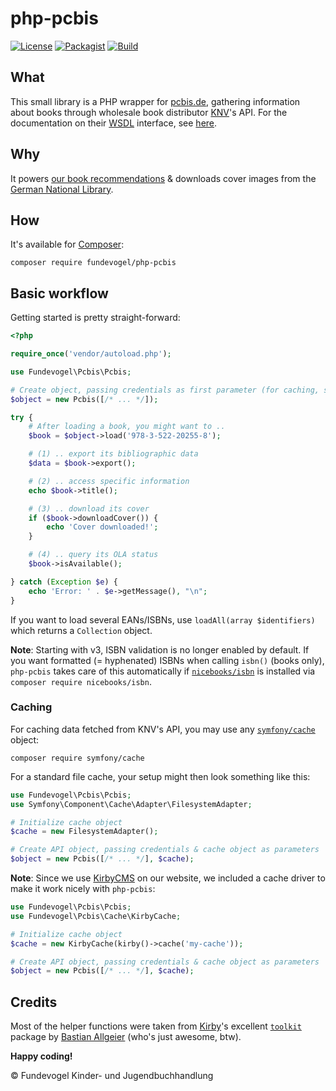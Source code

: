 # php-pcbis
[![License](https://badgen.net/badge/license/GPL/blue)](https://codeberg.org/fundevogel/php-pcbis/src/branch/main/LICENSE) [![Packagist](https://badgen.net/packagist/v/fundevogel/php-pcbis)](https://packagist.org/packages/fundevogel/php-pcbis) [![Build](https://ci.codeberg.org/api/badges/Fundevogel/php-pcbis/status.svg)](https://codeberg.org/fundevogel/php-pcbis/issues)


## What

This small library is a PHP wrapper for [pcbis.de](https://pcbis.de), gathering information about books through wholesale book distributor [KNV](http://knv.de)'s API. For the documentation on their [WSDL](https://en.wikipedia.org/wiki/Web_Services_Description_Language) interface, see [here](docs/Webservice_2.0.19.pdf).


## Why

It powers [our book recommendations](https://fundevogel.de/en/recommendations) & downloads cover images from the [German National Library](https://www.dnb.de/EN/Home/home_node.html).


## How

It's available for [Composer](https://getcomposer.org):

```text
composer require fundevogel/php-pcbis
```


## Basic workflow

Getting started is pretty straight-forward:

```php
<?php

require_once('vendor/autoload.php');

use Fundevogel\Pcbis\Pcbis;

# Create object, passing credentials as first parameter (for caching, see below)
$object = new Pcbis([/* ... */]);

try {
    # After loading a book, you might want to ..
    $book = $object->load('978-3-522-20255-8');

    # (1) .. export its bibliographic data
    $data = $book->export();

    # (2) .. access specific information
    echo $book->title();

    # (3) .. download its cover
    if ($book->downloadCover()) {
        echo 'Cover downloaded!';
    }

    # (4) .. query its OLA status
    $book->isAvailable();

} catch (Exception $e) {
    echo 'Error: ' . $e->getMessage(), "\n";
}
```

If you want to load several EANs/ISBNs, use `loadAll(array $identifiers)` which returns a `Collection` object.

**Note**: Starting with v3, ISBN validation is no longer enabled by default. If you want formatted (= hyphenated) ISBNs when calling `isbn()` (books only), `php-pcbis` takes care of this automatically if [`nicebooks/isbn`](https://github.com/nicebooks-com/isbn) is installed via `composer require nicebooks/isbn`.


### Caching

For caching data fetched from KNV's API, you may use any [`symfony/cache`](https://symfony.com/doc/current/components/cache) object:

```text
composer require symfony/cache
```

For a standard file cache, your setup might then look something like this:

```php
use Fundevogel\Pcbis\Pcbis;
use Symfony\Component\Cache\Adapter\FilesystemAdapter;

# Initialize cache object
$cache = new FilesystemAdapter();

# Create API object, passing credentials & cache object as parameters
$object = new Pcbis([/* ... */], $cache);
```

**Note**: Since we use [KirbyCMS](https://getkirby.com/docs/guide/cache) on our website, we included a cache driver to make it work nicely with `php-pcbis`:

```php
use Fundevogel\Pcbis\Pcbis;
use Fundevogel\Pcbis\Cache\KirbyCache;

# Initialize cache object
$cache = new KirbyCache(kirby()->cache('my-cache'));

# Create API object, passing credentials & cache object as parameters
$object = new Pcbis([/* ... */], $cache);
```


## Credits

Most of the helper functions were taken from [Kirby](https://getkirby.com)'s excellent [`toolkit`](https://github.com/getkirby-v2/toolkit) package by [Bastian Allgeier](https://github.com/bastianallgeier) (who's just awesome, btw).

**Happy coding!**

:copyright: Fundevogel Kinder- und Jugendbuchhandlung
